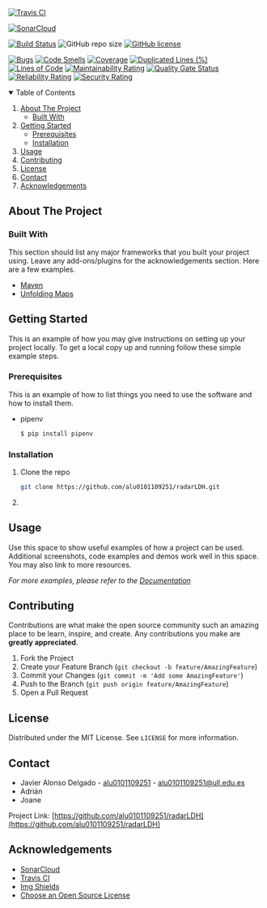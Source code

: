 <!-- SHIELDS -->
[![Travis CI](https://avatars0.githubusercontent.com/u/639823?s=200&v=4)](https://travis-ci.com/github/alu0101109251/radarLDH)

[![SonarCloud](https://sonarcloud.io/images/project_badges/sonarcloud-orange.svg)](https://sonarcloud.io/dashboard?id=alu0101109251_radarLDH)

[![Build Status](https://travis-ci.com/alu0101109251/radarLDH.svg?branch=main)](https://travis-ci.com/alu0101109251/radarLDH)
![GitHub repo size](https://img.shields.io/github/repo-size/alu0101109251/radarLDH)
[![GitHub license](https://img.shields.io/github/license/alu0101109251/radarLDH)](https://github.com/alu0101109251/radarLDH/blob/main/LICENSE)

[![Bugs](https://sonarcloud.io/api/project_badges/measure?project=alu0101109251_radarLDH&metric=bugs)](https://sonarcloud.io/dashboard?id=alu0101109251_radarLDH)
[![Code Smells](https://sonarcloud.io/api/project_badges/measure?project=alu0101109251_radarLDH&metric=code_smells)](https://sonarcloud.io/dashboard?id=alu0101109251_radarLDH)
[![Coverage](https://sonarcloud.io/api/project_badges/measure?project=alu0101109251_radarLDH&metric=coverage)](https://sonarcloud.io/dashboard?id=alu0101109251_radarLDH)
[![Duplicated Lines (%)](https://sonarcloud.io/api/project_badges/measure?project=alu0101109251_radarLDH&metric=duplicated_lines_density)](https://sonarcloud.io/dashboard?id=alu0101109251_radarLDH)
[![Lines of Code](https://sonarcloud.io/api/project_badges/measure?project=alu0101109251_radarLDH&metric=ncloc)](https://sonarcloud.io/dashboard?id=alu0101109251_radarLDH)
[![Maintainability Rating](https://sonarcloud.io/api/project_badges/measure?project=alu0101109251_radarLDH&metric=sqale_rating)](https://sonarcloud.io/dashboard?id=alu0101109251_radarLDH)
[![Quality Gate Status](https://sonarcloud.io/api/project_badges/measure?project=alu0101109251_radarLDH&metric=alert_status)](https://sonarcloud.io/dashboard?id=alu0101109251_radarLDH)
[![Reliability Rating](https://sonarcloud.io/api/project_badges/measure?project=alu0101109251_radarLDH&metric=reliability_rating)](https://sonarcloud.io/dashboard?id=alu0101109251_radarLDH)
[![Security Rating](https://sonarcloud.io/api/project_badges/measure?project=alu0101109251_radarLDH&metric=security_rating)](https://sonarcloud.io/dashboard?id=alu0101109251_radarLDH)

<!-- TABLE OF CONTENTS -->
<details open="open">
  <summary>Table of Contents</summary>
  <ol>
    <li>
      <a href="#about-the-project">About The Project</a>
      <ul>
        <li><a href="#built-with">Built With</a></li>
      </ul>
    </li>
    <li>
      <a href="#getting-started">Getting Started</a>
      <ul>
        <li><a href="#prerequisites">Prerequisites</a></li>
        <li><a href="#installation">Installation</a></li>
      </ul>
    </li>
    <li><a href="#usage">Usage</a></li>
    <li><a href="#contributing">Contributing</a></li>
    <li><a href="#license">License</a></li>
    <li><a href="#contact">Contact</a></li>
    <li><a href="#acknowledgements">Acknowledgements</a></li>
  </ol>
</details>



<!-- ABOUT THE PROJECT -->
## About The Project



### Built With

This section should list any major frameworks that you built your project using. Leave any add-ons/plugins for the acknowledgements section. Here are a few examples.
* [Maven](https://maven.apache.org/)
* [Unfolding Maps](http://unfoldingmaps.org/)


<!-- GETTING STARTED -->
## Getting Started

This is an example of how you may give instructions on setting up your project locally.
To get a local copy up and running follow these simple example steps.

### Prerequisites

This is an example of how to list things you need to use the software and how to install them.
* pipenv
  ```sh
  $ pip install pipenv
  ```

### Installation

1. Clone the repo
   ```sh
   git clone https://github.com/alu0101109251/radarLDH.git
   ```
2. 
   ```sh
   
   ```

<!-- USAGE EXAMPLES -->
## Usage

Use this space to show useful examples of how a project can be used. Additional screenshots, code examples and demos work well in this space. You may also link to more resources.

_For more examples, please refer to the [Documentation](https://example.com)_


<!-- CONTRIBUTING -->
## Contributing

Contributions are what make the open source community such an amazing place to be learn, inspire, and create. Any contributions you make are **greatly appreciated**.

1. Fork the Project
2. Create your Feature Branch (`git checkout -b feature/AmazingFeature`)
3. Commit your Changes (`git commit -m 'Add some AmazingFeature'`)
4. Push to the Branch (`git push origin feature/AmazingFeature`)
5. Open a Pull Request


<!-- LICENSE -->
## License

Distributed under the MIT License. See `LICENSE` for more information.


<!-- CONTACT -->
## Contact

* Javier Alonso Delgado - [alu0101109251](https://github.com/alu0101109251) - alu0101109251@ull.edu.es
* Adrián 
* Joane

Project Link: [https://github.com/alu0101109251/radarLDH](https://github.com/alu0101109251/radarLDH)


<!-- ACKNOWLEDGEMENTS -->
## Acknowledgements
* [SonarCloud](https://sonarcloud.io/)
* [Travis CI](https://travis-ci.org/)
* [Img Shields](https://shields.io)
* [Choose an Open Source License](https://choosealicense.com)
